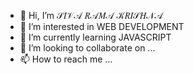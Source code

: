 - 👋 Hi, I’m 𝒮𝐼𝒱𝒜 𝑅𝒜𝑀𝒜 𝒦𝑅𝐼𝒮𝐻𝒩𝒜
- 👀 I’m interested in WEB DEVELOPMENT
- 🌱 I’m currently learning JAVASCRIPT
- 💞️ I’m looking to collaborate on ...
- 📫 How to reach me ...

<!---
Siva17316/Siva17316 is a ✨ special ✨ repository because its `README.md` (this file) appears on your GitHub profile.
You can click the Preview link to take a look at your changes.
--->
